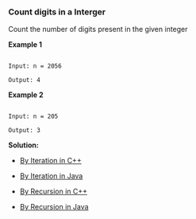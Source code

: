 ### Count digits in a Interger

Count the number of digits present in the given integer

**Example 1**

```

Input: n = 2056

Output: 4

```

**Example 2**

```

Input: n = 205

Output: 3

```

**Solution:**

- [By Iteration in C++](https://github.com/Ajay2521/Competitive-Programming/blob/main/Recursion/Number%20of%20digits/By%20iterative.cpp)

- [By Iteration in Java](https://github.com/Ajay2521/Competitive-Programming/blob/main/Recursion/Number%20of%20digits/By%20iterative.java)

- [By Recursion in C++](https://github.com/Ajay2521/Competitive-Programming/blob/main/Recursion/Number%20of%20digits/By%20Recursion.cpp)

- [By Recursion in Java](https://github.com/Ajay2521/Competitive-Programming/blob/main/Recursion/Number%20of%20digits/By%20Recursion.java)
